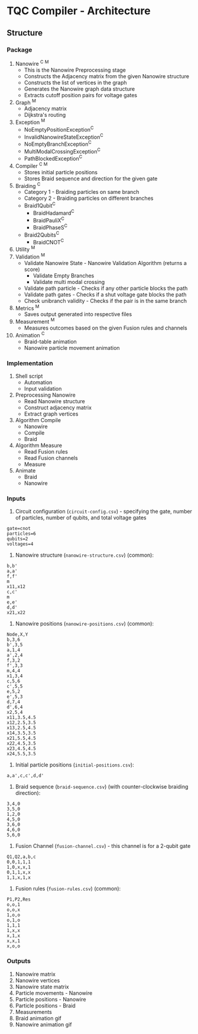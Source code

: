 # TQC Compiler - Architecture

## Structure

### Package

1. Nanowire <sup>C</sup> <sup>M</sup>
    - This is the Nanowire Preprocessing stage
    - Constructs the Adjacency matrix from the given Nanowire structure
    - Constructs the list of vertices in the graph
    - Generates the Nanowire graph data structure
    - Extracts cutoff position pairs for voltage gates
1. Graph <sup>M</sup>
    - Adjacency matrix
    - Dijkstra's routing
1. Exception <sup>M</sup>
    - NoEmptyPositionException<sup>C</sup>
    - InvalidNanowireStateException<sup>C</sup>
    - NoEmptyBranchException<sup>C</sup>
    - MultiModalCrossingException<sup>C</sup>
    - PathBlockedException<sup>C</sup>
1. Compiler <sup>C</sup> <sup>M</sup>
    - Stores initial particle positions
    - Stores Braid sequence and direction for the given gate
1. Braiding <sup>C</sup>
    - Category 1 - Braiding particles on same branch
    - Category 2 - Braiding particles on different branches
    - Braid1Qubit<sup>C</sup>
        - BraidHadamard<sup>C</sup>
        - BraidPauliX<sup>C</sup>
        - BraidPhaseS<sup>C</sup>
    - Braid2Qubits<sup>C</sup>
        - BraidCNOT<sup>C</sup>
1. Utility <sup>M</sup>
1. Validation <sup>M</sup>
    - Validate Nanowire State - Nanowire Validation Algorithm (returns a score)
        - Validate Empty Branches
        - Validate multi modal crossing
    - Validate path particle - Checks if any other particle blocks the path
    - Validate path gates - Checks if a shut voltage gate blocks the path
    - Check unibranch validity - Checks if the pair is in the same branch
1. Metrics <sup>M</sup>
    - Saves output generated into respective files
1. Measurement <sup>M</sup>
    - Measures outcomes based on the given Fusion rules and channels
1. Animation <sup>C</sup>
    - Braid-table animation
    - Nanowire particle movement animation

### Implementation

1. Shell script
    - Automation
    - Input validation
1. Preprocessing Nanowire
    - Read Nanowire structure
    - Construct adjacency matrix
    - Extract graph vertices
1. Algorithm Compile
    - Nanowire
    - Compile
    - Braid
1. Algorithm Measure
    - Read Fusion rules
    - Read Fusion channels
    - Measure
1. Animate
    - Braid
    - Nanowire

### Inputs

1. Circuit configuration (`circuit-config.csv`) - specifying the gate, number of particles, number of qubits, and total voltage gates
```
gate=cnot
particles=6
qubits=2
voltages=4
```

1. Nanowire structure (`nanowire-structure.csv`) (common):
```
b,b'
a,a'
f,f'
m
x11,x12
c,c'
m
e,e'
d,d'
x21,x22
```

1. Nanowire positions (`nanowire-positions.csv`) (common):
```
Node,X,Y
b,3,6
b',3,5
a,1,4
a',2,4
f,3,2
f',3,3
m,4,4
x1,3,4
c,5,6
c',5,5
e,5,2
e',5,3
d,7,4
d',6,4
x2,5,4
x11,3.5,4.5
x12,2.5,3.5
x13,2.5,4.5
x14,3.5,3.5
x21,5.5,4.5
x22,4.5,3.5
x23,4.5,4.5
x24,5.5,3.5
```

1. Initial particle positions (`initial-positions.csv`):
```
a,a',c,c',d,d'
```

1. Braid sequence (`braid-sequence.csv`) (with counter-clockwise braiding direction):
```
3,4,0
3,5,0
1,2,0
4,5,0
3,6,0
4,6,0
5,6,0
```

1. Fusion Channel (`fusion-channel.csv`) - this channel is for a 2-qubit gate
```
Q1,Q2,a,b,c
0,0,1,1,1
1,0,x,x,1
0,1,1,x,x
1,1,x,1,x
```


1. Fusion rules (`fusion-rules.csv`) (common):
```
P1,P2,Res
o,o,1
o,o,x
1,o,o
o,1,o
1,1,1
1,x,x
x,1,x
x,x,1
x,o,o
```

### Outputs

1. Nanowire matrix
1. Nanowire vertices
1. Nanowire state matrix
1. Particle movements - Nanowire
1. Particle positions - Nanowire
1. Particle positions - Braid
1. Measurements
1. Braid animation gif
1. Nanowire animation gif
